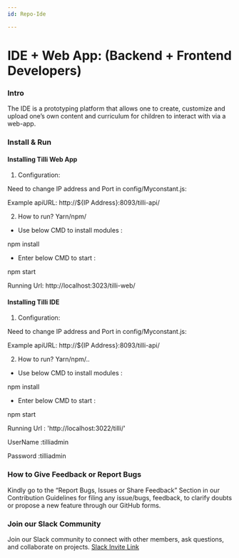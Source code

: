 ```yaml
---
id: Repo-Ide

---
```


# IDE + Web App: (Backend + Frontend Developers)



### Intro 


The IDE is a prototyping platform that allows one to create, customize and upload one’s own content and curriculum for children to interact with via a web-app.



### Install & Run

#### Installing Tilli Web App

1. Configuration:

Need to change IP address and Port in config/Myconstant.js:

Example apiURL: http://${IP Address}:8093/tilli-api/

2. How to run? Yarn/npm/

- Use below CMD to install modules :

npm install

- Enter below CMD to start :

npm start

Running Url: http://localhost:3023/tilli-web/ 

#### Installing Tilli IDE

1. Configuration:

Need to change IP address and Port in config/Myconstant.js:

Example apiURL: http://${IP Address}:8093/tilli-api/

2. How to run? Yarn/npm/..

- Use below CMD to install modules :

npm install

- Enter below CMD to start :

npm start

Running Url : 'http://localhost:3022/tilli/'

UserName :tilliadmin

Password :tilliadmin

### How to Give Feedback or Report Bugs

Kindly go to the “Report Bugs, Issues or Share Feedback” Section in our Contribution Guidelines for filing any issue/bugs, feedback, to clarify doubts or propose a new feature through our GitHub forms.


### Join our Slack Community
Join our Slack community to connect with other members, ask questions, and collaborate on projects. [Slack Invite Link](https://tilliopensour-wyp9205.slack.com/join/shared_invite/zt-206f4f11s-HoII8Kob45f6WK3GPIIi6g#/shared-invite/email)